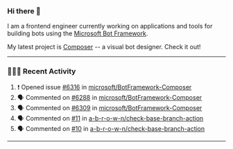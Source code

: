 ### Hi there 👋

I am a frontend engineer currently working on applications and tools for building bots using the [Microsoft Bot Framework](https://dev.botframework.com/).

My latest project is [Composer](https://github.com/microsoft/BotFramework-Composer) -- a visual bot designer. Check it out!

---

### 👨🏻‍💻 Recent Activity

<!--START_SECTION:activity-->
1. ❗️ Opened issue [#6316](https://github.com/microsoft/BotFramework-Composer/issues/6316) in [microsoft/BotFramework-Composer](https://github.com/microsoft/BotFramework-Composer)
2. 🗣 Commented on [#6288](https://github.com/microsoft/BotFramework-Composer/issues/6288) in [microsoft/BotFramework-Composer](https://github.com/microsoft/BotFramework-Composer)
3. 🗣 Commented on [#6309](https://github.com/microsoft/BotFramework-Composer/issues/6309) in [microsoft/BotFramework-Composer](https://github.com/microsoft/BotFramework-Composer)
4. 🗣 Commented on [#11](https://github.com/a-b-r-o-w-n/check-base-branch-action/issues/11) in [a-b-r-o-w-n/check-base-branch-action](https://github.com/a-b-r-o-w-n/check-base-branch-action)
5. 🗣 Commented on [#10](https://github.com/a-b-r-o-w-n/check-base-branch-action/issues/10) in [a-b-r-o-w-n/check-base-branch-action](https://github.com/a-b-r-o-w-n/check-base-branch-action)
<!--END_SECTION:activity-->

---

<!--
**a-b-r-o-w-n/a-b-r-o-w-n** is a ✨ _special_ ✨ repository because its `README.md` (this file) appears on your GitHub profile.

Here are some ideas to get you started:

- 🔭 I’m currently working on ...
- 🌱 I’m currently learning ...
- 👯 I’m looking to collaborate on ...
- 🤔 I’m looking for help with ...
- 💬 Ask me about ...
- 📫 How to reach me: ...
- 😄 Pronouns: ...
- ⚡ Fun fact: ...
-->
